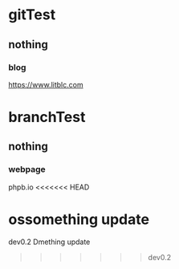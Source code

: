 # gitTest
## nothing
### blog
https://www.litblc.com
# branchTest
## nothing ##
### webpage
phpb.io
<<<<<<< HEAD

ossomething update
=======
dev0.2
Dmething update
>>>>>>> dev0.2

